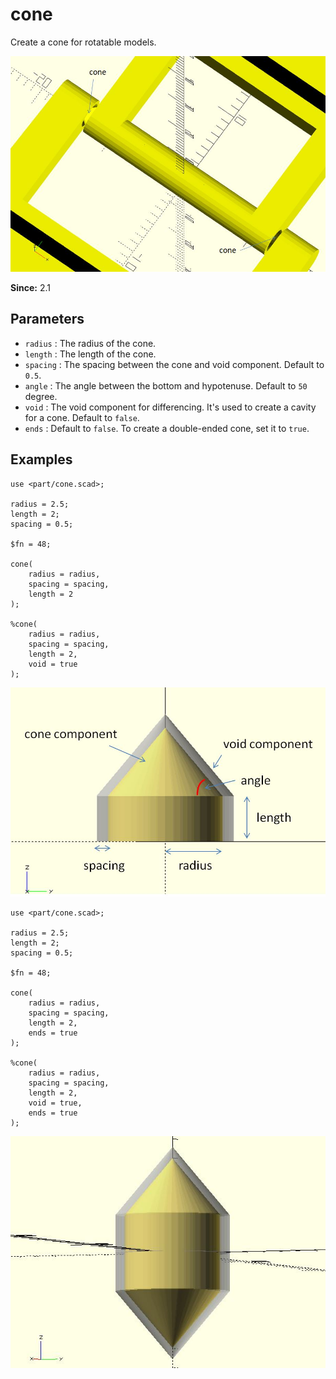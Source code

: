 # cone

Create a cone for rotatable models.

![cone](images/lib2-cone-1.JPG)

**Since:** 2.1


## Parameters

- `radius` : The radius of the cone.
- `length` : The length of the cone.
- `spacing` : The spacing between the cone and void component. Default to `0.5`.
- `angle` : The angle between the bottom and hypotenuse. Default to `50` degree.
- `void` : The void component for differencing. It's used to create a cavity for a cone. Default to `false`.
- `ends` : Default to `false`. To create a double-ended cone, set it to `true`.

## Examples

	use <part/cone.scad>;

	radius = 2.5;
    length = 2;
	spacing = 0.5;

	$fn = 48;

	cone(
		radius = radius, 
		spacing = spacing,
        length = 2
	);

	%cone(
		radius = radius, 
		spacing = spacing,
        length = 2,		
        void = true
	);

![cone](images/lib2-cone-2.JPG)

	use <part/cone.scad>;

	radius = 2.5;
    length = 2;
	spacing = 0.5;

	$fn = 48;

	cone(
		radius = radius, 
		spacing = spacing,
        length = 2,
        ends = true
	);

	%cone(
		radius = radius, 
		spacing = spacing,
        length = 2,		
        void = true,
        ends = true
	);

![cone](images/lib2-cone-3.JPG)